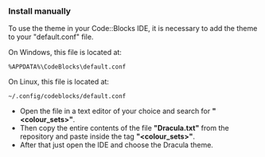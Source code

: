 ### Install manually

To use the theme in your Code::Blocks IDE, it is necessary to add the theme to your "default.conf" file.

On Windows, this file is located at:

```
%APPDATA%\CodeBlocks\default.conf
```

On Linux, this file is located at:

```
~/.config/codeblocks/default.conf
```

- Open the file in a text editor of your choice and search for **"<colour_sets>"**.
- Then copy the entire contents of the file **"Dracula.txt"** from the repository and paste inside the tag **"<colour_sets>"**.
- After that just open the IDE and choose the Dracula theme.